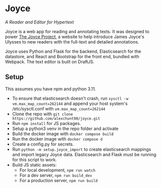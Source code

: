# Joyce
_A Reader and Editor for Hypertext_

Joyce is a web app for reading and annotating texts. It was designed to power [The Joyce Project](http://www.joyceproject.com/), a website to help introduce James Joyce's Ulysses to new readers with the full-text and detailed annotations.

Joyce uses Python and Flask for the backend, Elasticsearch for the datastore, and React and Bootstrap for the front end, bundled with Webpack. The text editor is built on DraftJS. 

## Setup

This assumes you have npm and python 3.11.

- To ensure that elasticsearch doesn't crash, run `sysctl -w vm.max_map_count=262144` and append your host system's /etc/sysctl.conf with `vm.max_map_count=262144`
- Clone the repo with `git clone https://github.com/alexchunt90/joyce.git`
- Run `npm install` for JS packages.
- Setup a python3 venv in the repo folder and activate
- Build the docker image with `docker compose build`
- Run the docker image with `docker compose d`
- Create a config.py for secrets.
- Run `python -m setup.joyce_import` to create elasticsearch mappings and import legacy Joyce data. Elasticsearch and Flask must be running for this script to work.
- Build JS static assets:
	- For local development, `npm run watch`
	- For a dev server, `npm run build_dev`
	- For a production server, `npm run build`



